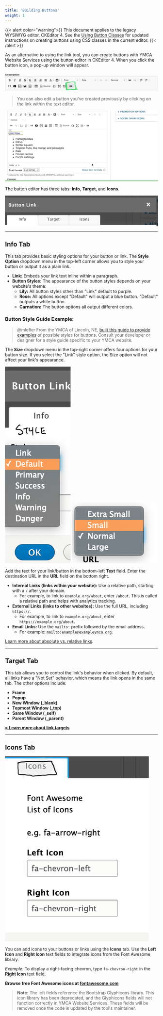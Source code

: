 ```yaml
---
title: 'Building Buttons'
weight: 1
---
```


{{< alert color="warning">}}
This document applies to the legacy WYSIWYG editor, CKEditor 4. See the [Using Button Classes](../adding-links#using-button-classes) for updated instructions on creating buttons using CSS classes in the current editor.
{{< /alert >}}

As an alternative to using the link tool, you can create buttons with YMCA Website Services using the button editor in CKEditor 4. When you click the button icon, a pop-up window will appear.

![CKEditor 4 options with the button tab highlighted in green.](buttons--toolbar.png)

> You can also edit a button you've created previously by clicking on the link within the text editor.

![Edit button pop-up.](buttons--popup.gif)

The button editor has three tabs: **Info**, **Target**, and **Icons**.

![Button editor tabs.](buttons--tabs.png)

---

## Info Tab

This tab provides basic styling options for your button or link. The **Style Option** dropdown menu in the top-left corner allows you to style your button or output it as a plain link.

*   **Link:** Embeds your link text inline within a paragraph.
*   **Button Styles:** The appearance of the button styles depends on your website's theme:
    *   **Lily:** All button styles other than "Link" default to purple.
    *   **Rose:** All options except "Default" will output a blue button. "Default" outputs a white button.
    *   **Carnation:** The button options all output different colors.

### Button Style Guide Example:

> @mlefler From the YMCA of Lincoln, NE, [built this guide to provide examples](https://www.ymcalincoln.org/buttons) of possible styles for buttons. Consult your developer or designer for a style guide specific to your YMCA website.

The **Size** dropdown menu in the top-right corner offers four options for your button size. If you select the "Link" style option, the Size option will not affect your link's appearance.

![Button style options.](buttons--style.png)
![Button size options.](buttons--size.png)

Add the text for your link/button in the bottom-left **Text** field. Enter the destination URL in the **URL** field on the bottom right.

*   **Internal Links (links within your website):** Use a relative path, starting with a `/` after your domain.
    *   For example, to link to `example.org/about`, enter `/about`. This is called a relative path and helps with analytics tracking.
*   **External Links (links to other websites):** Use the full URL, including `https://`.
    *   For example, to link to `example.org/about`, enter `https://example.org/about`.
*   **Email Links:** Use the `mailto:` prefix followed by the email address.
    *   For example: `mailto:example@exampleymca.org`.

[Learn more about absolute vs. relative links](https://www.coffeecup.com/help/articles/absolute-vs-relative-pathslinks/).

---

## Target Tab

This tab allows you to control the link's behavior when clicked. By default, all links have a "Not Set" behavior, which means the link opens in the same tab. The other options include:

*   **Frame**
*   **Popup**
*   **New Window (_blank)**
*   **Topmost Window (_top)**
*   **Same Window (_self)**
*   **Parent Window (_parent)**

**[» Learn more about link targets](http://www.tagindex.net/html/frame/a_target.html)**

---

## Icons Tab

![Button icon options.](buttons--icons.png)

You can add icons to your buttons or links using the **Icons** tab. Use the **Left Icon** and **Right Icon** text fields to integrate icons from the Font Awesome library.

*Example:* To display a right-facing chevron, type `fa-chevron-right` in the **Right Icon** text field.

**Browse free Font Awesome icons at [fontawesome.com](https://fontawesome.com/v5/search?m=free)**

> **Note:** The left fields reference the Bootstrap Glyphicons library. This icon library has been deprecated, and the Glyphicons fields will not function correctly in YMCA Website Services. These fields will be removed once the code is updated by the tool's maintainer.
